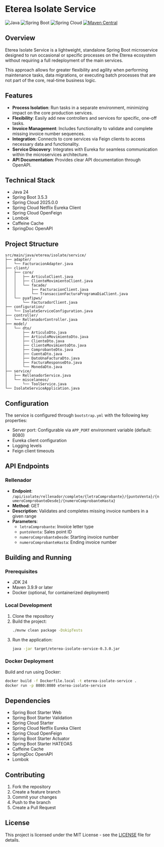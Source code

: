 # Eterea Isolate Service

![Java](https://img.shields.io/badge/java-24-blue.svg)
![Spring Boot](https://img.shields.io/badge/Spring%20Boot-3.5.3-brightgreen.svg)
![Spring Cloud](https://img.shields.io/badge/Spring%20Cloud-2025.0.0-yellow.svg)
[![Maven Central](https://img.shields.io/maven-central/v/com.termascacheuta/eterea-isolate-service.svg?label=Maven%20Central)](https://search.maven.org/search?q=g:%22com.termascacheuta%22%20AND%20a:%22eterea-isolate-service%22)

## Overview
Eterea Isolate Service is a lightweight, standalone Spring Boot microservice designed to run occasional or specific processes on the Eterea ecosystem without requiring a full redeployment of the main services.

This approach allows for greater flexibility and agility when performing maintenance tasks, data migrations, or executing batch processes that are not part of the core, real-time business logic.

## Features
- **Process Isolation**: Run tasks in a separate environment, minimizing impact on the core production services.
- **Flexibility**: Easily add new controllers and services for specific, one-off tasks.
- **Invoice Management**: Includes functionality to validate and complete missing invoice number sequences.
- **Integration**: Connects to core services via Feign clients to access necessary data and functionality.
- **Service Discovery**: Integrates with Eureka for seamless communication within the microservices architecture.
- **API Documentation**: Provides clear API documentation through OpenAPI.

## Technical Stack
- Java 24
- Spring Boot 3.5.3
- Spring Cloud 2025.0.0
- Spring Cloud Netflix Eureka Client
- Spring Cloud OpenFeign
- Lombok
- Caffeine Cache
- SpringDoc OpenAPI

## Project Structure
```
src/main/java/eterea/isolate/service/
├── adapter/
│   └── FacturacionAdapter.java
├── client/
│   ├── core/
│   │   ├── ArticuloClient.java
│   │   ├── ClienteMovimientoClient.java
│   │   └── facade/
│   │       ├── FacturacionClient.java
│   │       └── TransaccionFacturaProgramaDiaClient.java
│   └── pyafipws/
│       └── FacturadorClient.java
├── configuration/
│   └── IsolateServiceConfiguration.java
├── controller/
│   └── RellenadorController.java
├── model/
│   └── dto/
│       ├── ArticuloDto.java
│       ├── ArticuloMovimientoDto.java
│       ├── ClienteDto.java
│       ├── ClienteMovimientoDto.java
│       ├── ComprobanteDto.java
│       ├── CuentaDto.java
│       ├── DatoUnaFacturaDto.java
│       ├── FacturaResponseDto.java
│       └── MonedaDto.java
├── service/
│   ├── RellenadorService.java
│   └── miscelaneos/
│       └── ToolService.java
└── IsolateServiceApplication.java
```

## Configuration
The service is configured through `bootstrap.yml` with the following key properties:
- Server port: Configurable via `APP_PORT` environment variable (default: 8080)
- Eureka client configuration
- Logging levels
- Feign client timeouts

## API Endpoints
### Rellenador
- **Endpoint**: `/api/isolate/rellenador/complete/{letraComprobante}/{puntoVenta}/{numeroComprobanteDesde}/{numeroComprobanteHasta}`
- **Method**: GET
- **Description**: Validates and completes missing invoice numbers in a given range
- **Parameters**:
  - `letraComprobante`: Invoice letter type
  - `puntoVenta`: Sales point ID
  - `numeroComprobanteDesde`: Starting invoice number
  - `numeroComprobanteHasta`: Ending invoice number

## Building and Running

### Prerequisites
- JDK 24
- Maven 3.9.9 or later
- Docker (optional, for containerized deployment)

### Local Development
1. Clone the repository
2. Build the project:
   ```bash
   ./mvnw clean package -DskipTests
   ```
3. Run the application:
   ```bash
   java -jar target/eterea-isolate-service-0.3.0.jar
   ```

### Docker Deployment
Build and run using Docker:
```bash
docker build -f Dockerfile.local -t eterea-isolate-service .
docker run -p 8080:8080 eterea-isolate-service
```

## Dependencies
- Spring Boot Starter Web
- Spring Boot Starter Validation
- Spring Cloud Starter
- Spring Cloud Netflix Eureka Client
- Spring Cloud OpenFeign
- Spring Boot Starter Actuator
- Spring Boot Starter HATEOAS
- Caffeine Cache
- SpringDoc OpenAPI
- Lombok

## Contributing
1. Fork the repository
2. Create a feature branch
3. Commit your changes
4. Push to the branch
5. Create a Pull Request

## License
This project is licensed under the MIT License - see the [LICENSE](LICENSE) file for details.